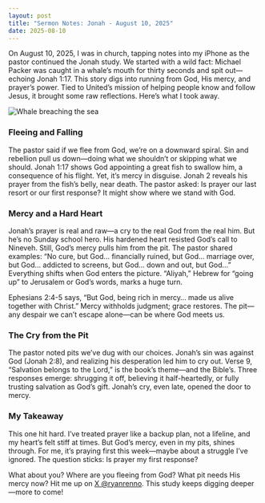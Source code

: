 ```yaml
---
layout: post
title: "Sermon Notes: Jonah - August 10, 2025"
date: 2025-08-10
---
```


On August 10, 2025, I was in church, tapping notes into my iPhone as the pastor continued the Jonah study. We started with a wild fact: Michael Packer was caught in a whale’s mouth for thirty seconds and spit out—echoing Jonah 1:17. This story digs into running from God, His mercy, and prayer’s power. Tied to United’s mission of helping people know and follow Jesus, it brought some raw reflections. Here’s what I took away.

![Whale breaching the sea](/assets/images/whale-sea.jpg)

### Fleeing and Falling

The pastor said if we flee from God, we’re on a downward spiral. Sin and rebellion pull us down—doing what we shouldn’t or skipping what we should. Jonah 1:17 shows God appointing a great fish to swallow him, a consequence of his flight. Yet, it’s mercy in disguise. Jonah 2 reveals his prayer from the fish’s belly, near death. The pastor asked: Is prayer our last resort or our first response? It might show where we stand with God.

### Mercy and a Hard Heart

Jonah’s prayer is real and raw—a cry to the real God from the real him. But he’s no Sunday school hero. His hardened heart resisted God’s call to Nineveh. Still, God’s mercy pulls him from the pit. The pastor shared examples: “No cure, but God… financially ruined, but God… marriage over, but God… addicted to screens, but God… down and out, but God…” Everything shifts when God enters the picture. “Aliyah,” Hebrew for “going up” to Jerusalem or God’s words, marks a huge turn.

Ephesians 2:4-5 says, “But God, being rich in mercy… made us alive together with Christ.” Mercy withholds judgment; grace restores. The pit—any despair we can’t escape alone—can be where God meets us.

### The Cry from the Pit

The pastor noted pits we’ve dug with our choices. Jonah’s sin was against God (Jonah 2:8), and realizing his desperation led him to cry out. Verse 9, “Salvation belongs to the Lord,” is the book’s theme—and the Bible’s. Three responses emerge: shrugging it off, believing it half-heartedly, or fully trusting salvation as God’s gift. Jonah’s cry, even late, opened the door to mercy.

### My Takeaway

This one hit hard. I’ve treated prayer like a backup plan, not a lifeline, and my heart’s felt stiff at times. But God’s mercy, even in my pits, shines through. For me, it’s praying first this week—maybe about a struggle I’ve ignored. The question sticks: Is prayer my first response?

What about you? Where are you fleeing from God? What pit needs His mercy now? Hit me up on [X @ryanrenno](https://x.com/ryanrenno). This study keeps digging deeper—more to come!